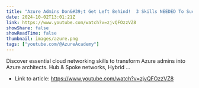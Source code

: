 ```yaml
---
title: "Azure Admins Don&#39;t Get Left Behind!  3 Skills NEEDED To Succeed"
date: 2024-10-02T13:01:21Z
link: https://www.youtube.com/watch?v=zjvQFOzzVZ8
showShare: false
showReadTime: false
thumbnail: images/azure.png
tags: ["youtube.com/@AzureAcademy"]
---
```

Discover essential cloud networking skills to transform Azure admins into Azure architects. Hub & Spoke networks, Hybrid ...

- Link to article: https://www.youtube.com/watch?v=zjvQFOzzVZ8